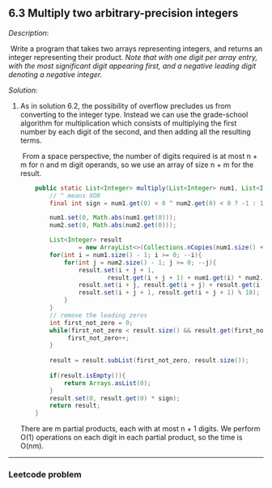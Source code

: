 ## 6.3 Multiply two arbitrary-precision integers

*Description*:

​	Write a program that takes two arrays representing integers, and returns an integer representing their product. *Note that with one digit per array entry, with the most significant digit appearing first, and a negative leading digit denoting a negative integer.*

*Solution*:

1. As in solution 6.2, the possibility of overflow precludes us from converting to the integer type. Instead we can use the grade-school algorithm for multiplication which consists of multiplying the first number by each digit of the second, and then adding all the resulting terms.

   ​	From a space perspective, the number of digits required is at most n + m for n and m digit operands, so we use an array of size n + m for the result.

   ```java
       public static List<Integer> multiply(List<Integer> num1, List<Integer> num2){
           // ^ means XOR
           final int sign = num1.get(0) < 0 ^ num2.get(0) < 0 ? -1 : 1;
   
           num1.set(0, Math.abs(num1.get(0)));
           num2.set(0, Math.abs(num2.get(0)));
   
           List<Integer> result
                   = new ArrayList<>(Collections.nCopies(num1.size() + num2.size(), 0));
           for(int i = num1.size() - 1; i >= 0; --i){
               for(int j = num2.size() - 1; j >= 0; --j){
                   result.set(i + j + 1,
                           result.get(i + j + 1) + num1.get(i) * num2.get(j));
                   result.set(i + j, result.get(i + j) + result.get(i + j + 1) / 10);
                   result.set(i + j + 1, result.get(i + j + 1) % 10);
               }
           }
           // remove the leading zeros
           int first_not_zero = 0;
           while(first_not_zero < result.size() && result.get(first_not_zero) == 0){
                first_not_zero++;
           }
           
           result = result.subList(first_not_zero, result.size());
           
           if(result.isEmpty()){
               return Arrays.asList(0);
           }
           result.set(0, result.get(0) * sign);
           return result;
       }
   ```

   There are m partial products, each with at most n + 1 digits. We perform O(1) operations on each digit in each partial product, so the time is O(nm).



***

### Leetcode problem

